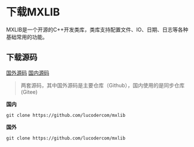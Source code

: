 # 下载MXLIB

MXLIB是一个开源的C++开发类库，类库支持配置文件、IO、日期、日志等各种基础常用的功能。

## 下载源码

[国外源码](https://github.com/lucodercom/mxlib) [国内源码](https://github.com/lucodercom/mxlib)

> 两套源码，其中国外源码是主要仓库（Github），国内使用的是同步仓库(Gitee)

**国内**

```
git clone https://github.com/lucodercom/mxlib
```

**国外**

```
git clone https://github.com/lucodercom/mxlib
```
